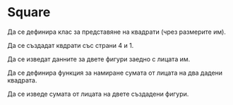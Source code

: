Square
========
Да се дефинира клас за представяне на квадрати (чрез размерите им).

Да се създадат квдрати със страни 4 и 1.

Да се изведат данните за двете фигури заедно с лицата им.

Да се дефинира функция за намиране сумата от лицата на два дадени квадрата.

Да се изведе сумата от лицата на двете създадени фигури.   